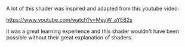 A lot of this shader was inspired and adapted from this youtube video: 

https://www.youtube.com/watch?v=MeyW_aYE82s

it was a great learning experience and this shader wouldn't have been possible without their great explanation of shaders.

